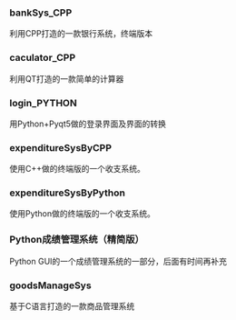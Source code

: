 ### bankSys_CPP

利用CPP打造的一款银行系统，终端版本

### caculator_CPP

利用QT打造的一款简单的计算器

### login_PYTHON

用Python+Pyqt5做的登录界面及界面的转换

### expenditureSysByCPP

使用C++做的终端版的一个收支系统。

### expenditureSysByPython

使用Python做的终端版的一个收支系统。

### Python成绩管理系统（精简版）

Python GUI的一个成绩管理系统的一部分，后面有时间再补充

### goodsManageSys

基于C语言打造的一款商品管理系统

